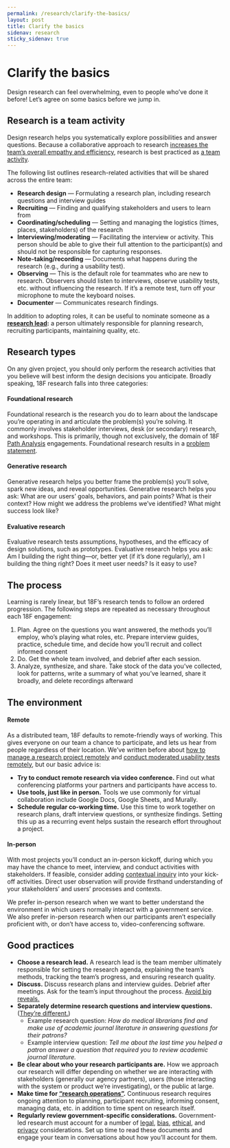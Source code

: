 ```yaml
---
permalink: /research/clarify-the-basics/
layout: post
title: Clarify the basics
sidenav: research
sticky_sidenav: true
---
```


# Clarify the basics

Design research can feel overwhelming, even to people who’ve done it before! Let’s agree on some basics before we jump in.

## Research is a team activity

Design research helps you systematically explore possibilities and answer questions. Because a collaborative approach to research [increases the team’s overall empathy and efficiency](https://18f.gsa.gov/2016/08/16/what-happens-when-the-whole-team-joins-user-interviews/), research is best practiced as [a team activity](http://www.myddelton.co.uk/blog/user-research-is-a-team-sport). 

The following list outlines research-related activities that will be shared across the entire team:

- **Research design** —  Formulating a research plan, including research questions and interview guides
- **Recruiting** — Finding and qualifying stakeholders and users to learn from 
- **Coordinating/scheduling** — Setting and managing the logistics (times, places, stakeholders) of the research
- **Interviewing/moderating** — Facilitating the interview or activity. This person should be able to give their full attention to the participant(s) and should not be responsible for capturing responses.
- **Note-taking/recording** — Documents what happens during the research (e.g., during a usability test).
- **Observing** — This is the default role for teammates who are new to research. Observers should listen to interviews, observe usability tests, etc. without influencing the research. If it’s a remote test, turn off your microphone to mute the keyboard noises. 
- **Documenter** — Communicates research findings.

In addition to adopting roles, it can be useful to nominate someone as a **[research lead](https://github.com/18F/ux-guide/blob/master/_pages/resources/research-lead.md):** a person ultimately responsible for planning research, recruiting participants, maintaining quality, etc. 


## Research types

On any given project, you should only perform the research activities that you believe will best inform the design decisions you anticipate. Broadly speaking, 18F research falls into three categories:

#### Foundational research

Foundational research is the research you do to learn about the landscape you’re operating in and articulate the problem(s) you’re solving. It commonly involves stakeholder interviews, desk (or secondary) research, and workshops. This is primarily, though not exclusively, the domain of 18F [Path Analysis](https://github.com/18F/path-analysis) engagements. Foundational research results in a [problem statement](https://github.com/18F/path-analysis/blob/master/approach.md#2-draft-a-problem-statement).

#### Generative research

Generative research helps you better frame the problem(s) you’ll solve, spark new ideas, and reveal opportunities. Generative research helps you ask: What are our users’ goals, behaviors, and pain points? What is their context? How might we address the problems we’ve identified? What might success look like?

#### Evaluative research

Evaluative research tests assumptions, hypotheses, and the efficacy of design solutions, such as prototypes. Evaluative research helps you ask: Am I building the right thing—or, better yet (if it’s done regularly), am I building the thing right? Does it meet user needs? Is it easy to use?

## The process

Learning is rarely linear, but 18F’s research tends to follow an ordered progression. The following steps are repeated as necessary throughout each 18F engagement:
1. Plan. Agree on the questions you want answered, the methods you’ll employ, who’s playing what roles, etc. Prepare interview guides, practice, schedule time, and decide how you’ll recruit and collect informed consent
1. Do. Get the whole team involved, and debrief after each session.
1. Analyze, synthesize, and share. Take stock of the data you’ve collected, look for patterns, write a summary of what you’ve learned, share it broadly, and delete recordings afterward

## The environment

#### Remote
As a distributed team, 18F defaults to remote-friendly ways of working. This gives everyone on our team a chance to participate, and lets us hear from people regardless of their location. We’ve written before about [how to manage a research project remotely](https://18f.gsa.gov/2017/09/27/three-ways-to-manage-research-projects/) and [conduct moderated usability tests remotely](https://18f.gsa.gov/2018/11/14/introduction-to-remote-moderated-usability-testing-part-1/), but our basic advice is:

- **Try to conduct remote research via video conference.** Find out what conferencing platforms your partners and participants have access to. 
- **Use tools, just like in person.** Tools we use commonly for virtual collaboration include Google Docs, Google Sheets, and Murally.
- **Schedule regular co-working time.** Use this time to work together on research plans, draft interview questions, or synthesize findings. Setting this up as a recurring event helps sustain the research effort throughout a project.

#### In-person

With most projects you’ll conduct an in-person kickoff, during which you may have the chance to meet, interview, and conduct activities with stakeholders. If feasible, consider adding [contextual inquiry](https://methods.18f.gov/discover/contextual-inquiry/) into your kick-off activities. Direct user observation will provide firsthand understanding of your stakeholders’ and users’ processes and contexts.

We prefer in-person research when we want to better understand the environment in which users normally interact with a government service. We also prefer in-person research when our participants aren’t especially proficient with, or don’t have access to, video-conferencing software.

## Good practices

- **Choose a research lead.** A research lead is the team member ultimately responsible for setting the research agenda, explaining the team’s methods, tracking the team’s progress, and ensuring research quality.
- **Discuss.** Discuss research plans and interview guides. Debrief after meetings. Ask for the team’s input throughout the process. [Avoid big reveals.](https://medium.com/@stonecrops/the-researchers-journey-leveling-up-as-a-user-researcher-a85cd35b53f5)
- **Separately determine research questions and interview questions.** ([They’re different.](https://medium.com/mule-design/research-questions-are-not-interview-questions-7f90602eb533))
  - Example research question: *How do medical librarians find and make use of academic journal literature in answering questions for their patrons?*
  - Example interview question: *Tell me about the last time you helped a patron answer a question that required you to review academic journal literature.*
- **Be clear about who your research participants are.** How we approach our research will differ depending on whether we are interacting with stakeholders (generally our agency partners), users (those interacting with the system or product we’re investigating), or the public at large. 
- **Make time for [“research operations”](https://medium.com/researchops-community/a-framework-for-whatisresearchops-e862315ab70d).** Continuous research requires ongoing attention to planning, participant recruiting, informing consent, managing data, etc. in addition to time spent on research itself.
- **Regularly review government-specific considerations.** Government-led research must account for a number of [legal](/research/legal), [bias](/research/bias), [ethical](/research/ethics), and [privacy](/research/privacy) considerations. Set up time to read these documents and engage your team in conversations about how you’ll account for them.
